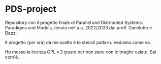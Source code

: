# PDS-project
Repository con il progetto finale di Parallel and Distributed Systems: Paradigms and Models, tenuto nell'a.a. 2022/2023 dai proff. Danelutto e Dazzi.

Il progetto (per ora) da me scelto è lo stencil pattern. Vediamo come va.

Ho messo la licenza GPL v.3 giusto per non stare con le braghe calate. Sai com'è.
